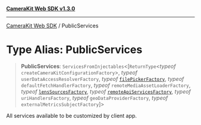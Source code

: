 [**CameraKit Web SDK v1.3.0**](../README.md)

***

[CameraKit Web SDK](../globals.md) / PublicServices

# Type Alias: PublicServices

> **PublicServices**: `ServicesFromInjectables`\<[`ReturnType`\<*typeof* `createCameraKitConfigurationFactory`\>, *typeof* `userDataAccessResolverFactory`, *typeof* [`filePickerFactory`](../functions/filePickerFactory.md), *typeof* `defaultFetchHandlerFactory`, *typeof* `remoteMediaAssetLoaderFactory`, *typeof* [`lensSourcesFactory`](../functions/lensSourcesFactory.md), *typeof* [`remoteApiServicesFactory`](../functions/remoteApiServicesFactory.md), *typeof* `uriHandlersFactory`, *typeof* `geoDataProviderFactory`, *typeof* `externalMetricsSubjectFactory`]\>

All services available to be customized by client app.
